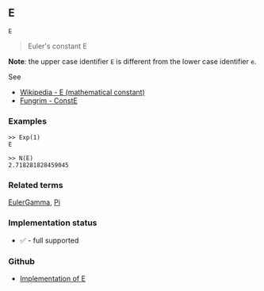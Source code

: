 ## E 

```
E
```

> Euler's constant E

**Note**: the upper case identifier `E` is different from the lower case identifier `e`.

See
* [Wikipedia - E (mathematical constant)](https://en.wikipedia.org/wiki/E_(mathematical_constant))
* [Fungrim - ConstE](http://fungrim.org/symbol/ConstE/)

### Examples

``` 
>> Exp(1)
E

>> N(E)
2.718281828459045
```

### Related terms 
[EulerGamma](EulerGamma.md), [Pi](Pi.md)






### Implementation status

* &#x2705; - full supported

### Github

* [Implementation of E](https://github.com/axkr/symja_android_library/blob/master/symja_android_library/matheclipse-core/src/main/java/org/matheclipse/core/builtin/ConstantDefinitions.java#L889) 
